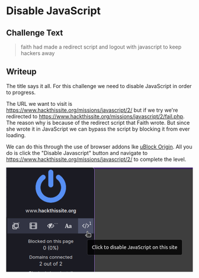 # Disable JavaScript

## Challenge Text

> faith had made a redirect script and logout with javascript to keep hackers away

## Writeup

The title says it all. For this challenge we need to disable JavaScript in order to progress.

The URL we want to visit is https://www.hackthissite.org/missions/javascript/2/ but if we try we're redirected to https://www.hackthissite.org/missions/javascript/2/fail.php. The reason why is because of the redirect script that Faith wrote. But since she wrote it in JavaScript we can bypass the script by blocking it from ever loading.

We can do this through the use of browser addons lke [uBlock Origin](https://addons.mozilla.org/en-US/firefox/addon/ublock-origin/ "Mozilla Firefox uBlock Origin Addon"). All you do is click the "Disable Javascript" button and navigate to https://www.hackthissite.org/missions/javascript/2/ to complete the level.

![Disable JavaScript Button](./disable-javascript.png "Disable JavaScript Button")
